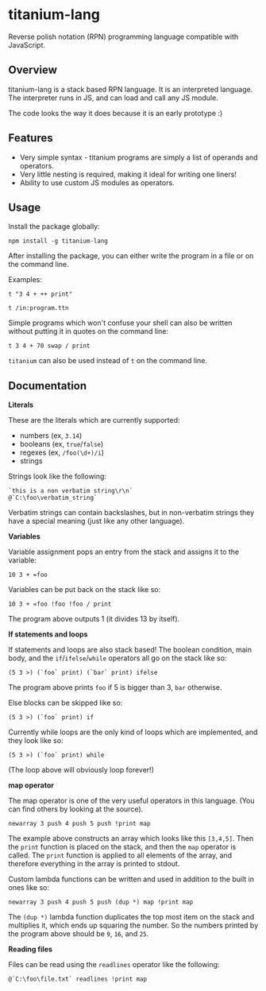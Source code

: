 titanium-lang
=============
Reverse polish notation (RPN) programming language compatible with JavaScript.

Overview
--------

titanium-lang is a stack based RPN language. It is an interpreted language. The interpreter runs in JS, and can load and call any JS module.

The code looks the way it does because it is an early prototype :)

Features
--------

- Very simple syntax - titanium programs are simply a list of operands and operators.
- Very little nesting is required, making it ideal for writing one liners!
- Ability to use custom JS modules as operators.

Usage
-----

Install the package globally:

    npm install -g titanium-lang

After installing the package, you can either write the program in a file or on the command line.

Examples:

    t "3 4 + ++ print"
    
    t /in:program.ttn

Simple programs which won't confuse your shell can also be written without putting it in quotes on the command line:

    t 3 4 + 70 swap / print

`titanium` can also be used instead of `t` on the command line.

Documentation
-------------

**Literals**

These are the literals which are currently supported:
- numbers (ex, `3.14`)
- booleans (ex, `true`/`false`)
- regexes (ex, `/foo(\d+)/i`)
- strings

Strings look like the following:

    `this is a non verbatim string\r\n`
    @`C:\foo\verbatim_string`

Verbatim strings can contain backslashes, but in non-verbatim strings they have a special meaning (just like any other language).

**Variables**

Variable assignment pops an entry from the stack and assigns it to the variable:

    10 3 + =foo

Variables can be put back on the stack like so:

    10 3 + =foo !foo !foo / print
    
The program above outputs 1 (it divides 13 by itself).

**If statements and loops**

If statements and loops are also stack based! The boolean condition, main body, and the `if`/`ifelse`/`while` operators all go on the stack like so:

    (5 3 >) (`foo` print) (`bar` print) ifelse

The program above prints `foo` if 5 is bigger than 3, `bar` otherwise.

Else blocks can be skipped like so:

    (5 3 >) (`foo` print) if

Currently while loops are the only kind of loops which are implemented, and they look like so:

    (5 3 >) (`foo` print) while
    
(The loop above will obviously loop forever!)

**map operator**

The map operator is one of the very useful operators in this language. (You can find others by looking at the source).

    newarray 3 push 4 push 5 push !print map
    
The example above constructs an array which looks like this `[3,4,5]`. Then the `print` function is placed on the stack, and then the `map` operator is called. The `print` function is applied to all elements of the array, and therefore everything in the array is printed to stdout.

Custom lambda functions can be written and used in addition to the built in ones like so:

    newarray 3 push 4 push 5 push (dup *) map !print map

The `(dup *)` lambda function duplicates the top most item on the stack and multiplies it, which ends up squaring the number. So the numbers printed by the program above should be `9`, `16`, and `25`.

**Reading files**

Files can be read using the `readlines` operator like the following:

    @`C:\foo\file.txt` readlines !print map
